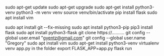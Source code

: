 sudo apt-get update
sudo apt-get upgrade
sudo apt-get install python3-venv
python3 -m venv venv
source venv/bin/activate
pip install flask
sudo apt install vim


sudo apt install git --fix-missing
sudo apt install python3-pip
pip3 install flask
sudo apt install python3-flask
git clone https://..........
git config --global user.email "gyentz@gmail.com"
git config --global user.name "Gregory"
sudo apt install vim
sudo apt-get install python3-venv
virtualenv venv
app.py in the folder
export FLASK_APP=app.py
flask run

